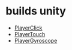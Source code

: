 # builds unity

* [PlayerClick](./player/index.html)
* [PlayerTouch](./playertouch/index.html)
* [PlayerGyroscope](./playergyro/index.html)

